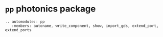 # `pp` photonics package

```eval_rst
.. automodule:: pp
   :members: autoname, write_component, show, import_gds, extend_port, extend_ports

```
